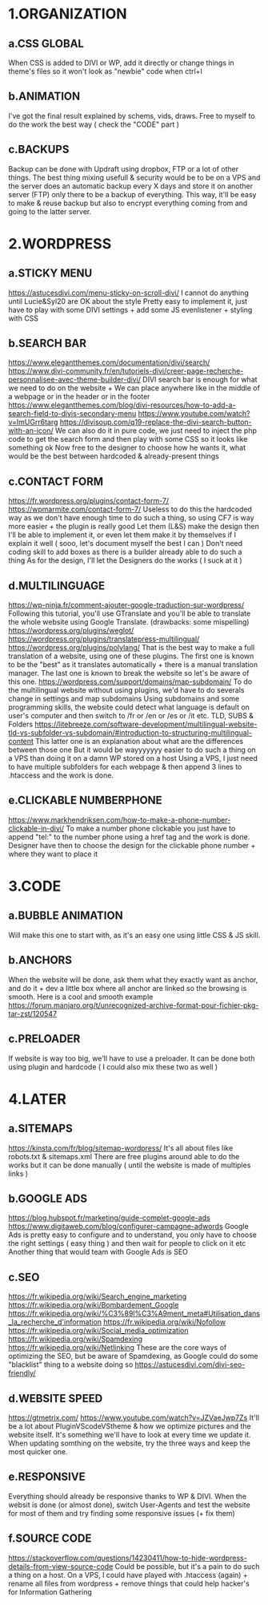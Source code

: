# 1.ORGANIZATION

## a.CSS GLOBAL
When CSS is added to DIVI or WP, add it directly or change things in theme's files so it won't look as "newbie" code when ctrl+I
	
## b.ANIMATION
I've got the final result explained by schems, vids, draws. Free to myself to do the work the best way ( check the "CODE" part )

## c.BACKUPS
Backup can be done with Updraft using dropbox, FTP or a lot of other things.
The best thing mixing usefull & security would be to be on a VPS and the server does an automatic backup every X days and store it on another server (FTP) only there to be a backup of everything. This way, it'll be easy to make & reuse backup but also to encrypt everything coming from and going to the latter server.


# 2.WORDPRESS

## a.STICKY MENU
https://astucesdivi.com/menu-sticky-on-scroll-divi/
I cannot do anything until Lucie&Syl20 are OK about the style
Pretty easy to implement it, just have to play with some DIVI settings + add some JS evenlistener + styling with CSS

## b.SEARCH BAR
https://www.elegantthemes.com/documentation/divi/search/
https://www.divi-community.fr/en/tutoriels-divi/creer-page-recherche-personnalisee-avec-theme-builder-divi/
DIVI search bar is enough for what we need to do on the website + We can place anywhere like in the middle of a webpage or in the header or in the footer
https://www.elegantthemes.com/blog/divi-resources/how-to-add-a-search-field-to-divis-secondary-menu
https://www.youtube.com/watch?v=ImUGrr6targ
https://divisoup.com/q19-replace-the-divi-search-button-with-an-icon/
We can also do it in pure code, we just need to inject the php code to get the search form and then play with some CSS so it looks like something ok
Now free to the designer to choose how he wants it, what would be the best between hardcoded & already-present things

## c.CONTACT FORM
https://fr.wordpress.org/plugins/contact-form-7/
https://wpmarmite.com/contact-form-7/
Useless to do this the hardcoded way as we don't have enough time to do such a thing, so using CF7 is way more easier + the plugin is really good
Let them (L&S) make the design then I'll be able to implement it, or even let them make it by themselves if I explain it well ( sooo, let's document myself the best I can )
Don't need coding skill to add boxes as there is a builder already able to do such a thing
As for the design, I'll let the Designers do the works ( I suck at it )
	
## d.MULTILINGUAGE
https://wp-ninja.fr/comment-ajouter-google-traduction-sur-wordpress/
Following this tutorial, you'll use GTranslate and you'll be able to translate the whole website using Google Translate. (drawbacks: some mispelling)
https://wordpress.org/plugins/weglot/
https://wordpress.org/plugins/translatepress-multilingual/
https://wordpress.org/plugins/polylang/
That is the best way to make a full translation of a website, using one of these plugins. The first one is known to be the "best" as it translates automatically + there is a manual translation manager. The last one is known to break the website so let's be aware of this one.
https://wordpress.com/support/domains/map-subdomain/
To do the multilingual website without using plugins, we'd have to do severals change in settings and map subdomains
Using subdomains and some programming skills, the website could detect what language is default on user's computer and then switch to /fr or /en or /es or /it etc. TLD, SUBS & Folders
https://litebreeze.com/software-development/multilingual-website-tld-vs-subfolder-vs-subdomain/#introduction-to-structuring-multilingual-content
This latter one is an explanation about what are the differences between those one
But it would be wayyyyyyy easier to do such a thing on a VPS than doing it on a damn WP stored on a host
Using a VPS, I just need to have multiple subfolders for each webpage & then append 3 lines to .htaccess and the work is done.
		
## e.CLICKABLE NUMBERPHONE
https://www.markhendriksen.com/how-to-make-a-phone-number-clickable-in-divi/
To make a number phone clickable you just have to append "tel:" to the number phone using a href tag and the work is done.
Designer have then to choose the design for the clickable phone number + where they want to place it


# 3.CODE

## a.BUBBLE ANIMATION
Will make this one to start with, as it's an easy one using little CSS & JS skill.

## b.ANCHORS
When the website will be done, ask them what they exactly want as anchor, and do it + dev a little box where all anchor are linked so the browsing is smooth.
Here is a cool and smooth example
https://forum.manjaro.org/t/unrecognized-archive-format-pour-fichier-pkg-tar-zst/120547

## c.PRELOADER
If website is way too big, we'll have to use a preloader. It can be done both using plugin and hardcode ( I could also mix these two as well )
 


# 4.LATER

## a.SITEMAPS 
https://kinsta.com/fr/blog/sitemap-wordpress/
It's all about files like robots.txt & sitemaps.xml
There are free plugins around able to do the works but it can be done manually ( until the website is made of multiples links )

## b.GOOGLE ADS
https://blog.hubspot.fr/marketing/guide-complet-google-ads
https://www.digitaweb.com/blog/configurer-campagne-adwords
Google Ads is pretty easy to configure and to understand, you only have to choose the right settings ( easy thing ) and then wait for people to click on it etc
Another thing that would team with Google Ads is SEO

## c.SEO
https://fr.wikipedia.org/wiki/Search_engine_marketing
https://fr.wikipedia.org/wiki/Bombardement_Google
https://fr.wikipedia.org/wiki/%C3%89l%C3%A9ment_meta#Utilisation_dans_la_recherche_d'information
https://fr.wikipedia.org/wiki/Nofollow
https://fr.wikipedia.org/wiki/Social_media_optimization
https://fr.wikipedia.org/wiki/Spamdexing
https://fr.wikipedia.org/wiki/Netlinking
These are the core ways of optimizing the SEO, but be aware of Spamdexing, as Google could do some "blacklist" thing to a website doing so
https://astucesdivi.com/divi-seo-friendly/

## d.WEBSITE SPEED
https://gtmetrix.com/
https://www.youtube.com/watch?v=JZVaeJwp7Zs
It'll be a lot about PluginVScodeVStheme & how we optimize pictures and the website itself. It's something we'll have to look at every time we update it.
When updating somthing on the website, try the three ways and keep the most quicker one.

## e.RESPONSIVE
Everything should already be responsive thanks to WP & DIVI.
When the websit is done (or almost done), switch User-Agents and test the website for most of them and try finding some responsive issues (+ fix them)

## f.SOURCE CODE
https://stackoverflow.com/questions/14230411/how-to-hide-wordpress-details-from-view-source-code
Could be possible, but it's a pain to do such a thing on a host.
On a VPS, I could have played with .htaccess (again) + rename all files from wordpress + remove things that could help hacker's for Information Gathering

